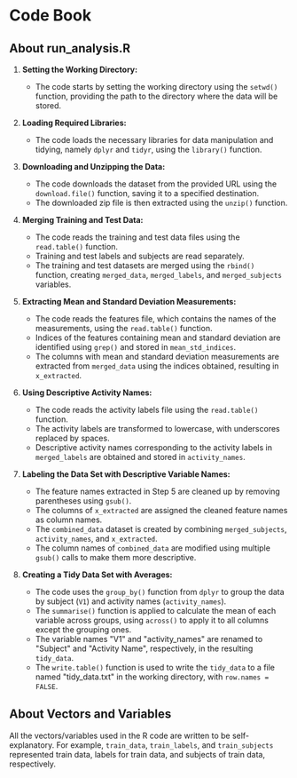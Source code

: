 # Code Book

## About run_analysis.R
1. **Setting the Working Directory:**
   - The code starts by setting the working directory using the `setwd()` function, providing the path to the directory where the data will be stored.

2. **Loading Required Libraries:**
   - The code loads the necessary libraries for data manipulation and tidying, namely `dplyr` and `tidyr`, using the `library()` function.

3. **Downloading and Unzipping the Data:**
   - The code downloads the dataset from the provided URL using the `download.file()` function, saving it to a specified destination.
   - The downloaded zip file is then extracted using the `unzip()` function.

4. **Merging Training and Test Data:**
   - The code reads the training and test data files using the `read.table()` function.
   - Training and test labels and subjects are read separately.
   - The training and test datasets are merged using the `rbind()` function, creating `merged_data`, `merged_labels`, and `merged_subjects` variables.

5. **Extracting Mean and Standard Deviation Measurements:**
   - The code reads the features file, which contains the names of the measurements, using the `read.table()` function.
   - Indices of the features containing mean and standard deviation are identified using `grep()` and stored in `mean_std_indices`.
   - The columns with mean and standard deviation measurements are extracted from `merged_data` using the indices obtained, resulting in `x_extracted`.

6. **Using Descriptive Activity Names:**
   - The code reads the activity labels file using the `read.table()` function.
   - The activity labels are transformed to lowercase, with underscores replaced by spaces.
   - Descriptive activity names corresponding to the activity labels in `merged_labels` are obtained and stored in `activity_names`.

7. **Labeling the Data Set with Descriptive Variable Names:**
   - The feature names extracted in Step 5 are cleaned up by removing parentheses using `gsub()`.
   - The columns of `x_extracted` are assigned the cleaned feature names as column names.
   - The `combined_data` dataset is created by combining `merged_subjects`, `activity_names`, and `x_extracted`.
   - The column names of `combined_data` are modified using multiple `gsub()` calls to make them more descriptive.

8. **Creating a Tidy Data Set with Averages:**
   - The code uses the `group_by()` function from `dplyr` to group the data by subject (`V1`) and activity names (`activity_names`).
   - The `summarise()` function is applied to calculate the mean of each variable across groups, using `across()` to apply it to all columns except the grouping ones.
   - The variable names "V1" and "activity_names" are renamed to "Subject" and "Activity Name", respectively, in the resulting `tidy_data`.
   - The `write.table()` function is used to write the `tidy_data` to a file named "tidy_data.txt" in the working directory, with `row.names = FALSE`.

## About Vectors and Variables
All the vectors/variables used in the R code are written to be self-explanatory. 
For example, `train_data`, `train_labels`, and `train_subjects` represented train data, labels for train data, and subjects of train data, respectively.
